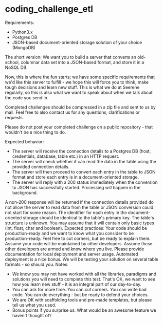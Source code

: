 # coding_challenge_etl

Requirements:
* Python3.x
* Postgres DB
* JSON-based document-oriented storage solution of your choice (MongoDB)

The short version:
We want you to build a server that converts an old-school, columnar data set into a JSON-based format, and store it in a NoSQL DB.

Now, this is where the fun starts; we have some specific requirements that we'd like this server to fulfill - we hope this will force you to think, make tough decisions and learn new stuff.
This is what we do at Seerene regularly, so this is also what we want to speak about when we talk about the code you send in. 

Completed challenges should be compressed in a zip file and sent to us by mail. Feel free to also contact us for any questions, clarifications or requests. 

Please do not post your completed challenge on a public repository - that wouldn't be a nice thing to do.

Expected behavior:
* The server will receive the connection details to a Postgres DB (host, credentials, database, table etc.) in an HTTP request.
* The server will check whether it can read the data in the table using the provided connection details.
* The server will then proceed to convert each entry in the table to JSON format and store each entry is in a document-oriented storage. 
* The server will reply with a 200 status immediately when the conversion to JSON has successfully started. Processing will happen in the background.

A non-200 response will be returned if the connection details provided do not allow the server to read data from the table or JSON conversion could not start for some reason.
The identifier for each entry in the document-oriented storage should be identical to the table's primary key.
The table's structure is unknown. You may assume that it will contain only basic types (int, float, char and boolean).
Expected practices:
Your code should be production-ready and we want to know what you consider to be production-ready. Feel free to cut corners, but be ready to explain them.
Assume your code will be maintained by other developers. Assume those other developers are armed and know where you live.
Please provide documentation for local deployment and server usage. Automated deployment is a nice bonus.
We will be testing your solution on several table formats - so should you.
Notes:
* We know you may not have worked with all the libraries, paradigms and solutions you will need to complete this test. That's OK, we want to see how you learn new stuff - it is an integral part of our day-to-day.
* You can ask for more time. You can cut corners. You can write bad code. You can do everything - but be ready to defend your choices.
* We are OK with scaffolding tools and pre-made templates, but please tell us what you used.
* Bonus points if you surprise us. What would be an awesome feature we haven't thought of?

